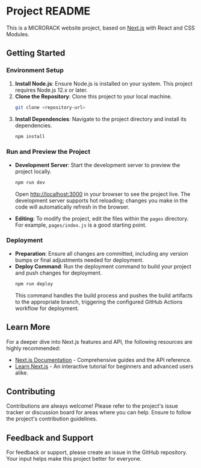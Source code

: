 
# Project README

This is a MICRORACK website project, based on [Next.js](https://nextjs.org/) with React and CSS Modules.

## Getting Started

### Environment Setup

1. **Install Node.js**: Ensure Node.js is installed on your system. This project requires Node.js 12.x or later.
2. **Clone the Repository**: Clone this project to your local machine.
   ```bash
   git clone <repository-url>
   ```
3. **Install Dependencies**: Navigate to the project directory and install its dependencies.
   ```bash
   npm install
   ```

### Run and Preview the Project

- **Development Server**:
  Start the development server to preview the project locally.
  ```bash
  npm run dev
  ```
  Open [http://localhost:3000](http://localhost:3000) in your browser to see the project live. The development server supports hot reloading; changes you make in the code will automatically refresh in the browser.

- **Editing**: To modify the project, edit the files within the `pages` directory. For example, `pages/index.js` is a good starting point.

### Deployment

- **Preparation**: Ensure all changes are committed, including any version bumps or final adjustments needed for deployment.
- **Deploy Command**: Run the deployment command to build your project and push changes for deployment.
  ```bash
  npm run deploy
  ```
  This command handles the build process and pushes the build artifacts to the appropriate branch, triggering the configured GitHub Actions workflow for deployment.

## Learn More

For a deeper dive into Next.js features and API, the following resources are highly recommended:

- [Next.js Documentation](https://nextjs.org/docs) - Comprehensive guides and the API reference.
- [Learn Next.js](https://nextjs.org/learn) - An interactive tutorial for beginners and advanced users alike.

## Contributing

Contributions are always welcome! Please refer to the project's issue tracker or discussion board for areas where you can help. Ensure to follow the project's contribution guidelines.

## Feedback and Support

For feedback or support, please create an issue in the GitHub repository. Your input helps make this project better for everyone.

